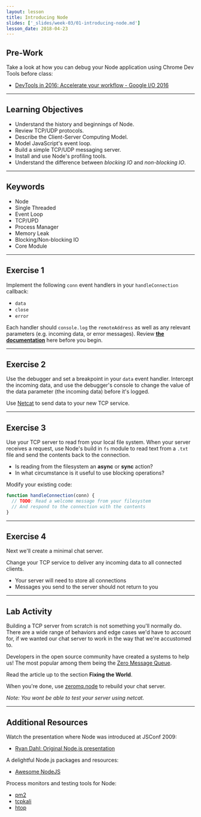 ```yaml
---
layout: lesson
title: Introducing Node
slides: ['_slides/week-03/01-introducing-node.md']
lesson_date: 2018-04-23
---
```


## Pre-Work

Take a look at how you can debug your Node application using Chrome Dev Tools before class:

* [DevTools in 2016: Accelerate your workflow - Google I/O 2016](https://www.youtube.com/watch?v=x8u0n4dT-WI&feature=youtu.be&t=2571)

---

## Learning Objectives

* Understand the history and beginnings of Node.
* Review TCP/UDP protocols.
* Describe the Client-Server Computing Model.
* Model JavaScript's event loop.
* Build a simple TCP/UDP messaging server.
* Install and use Node's profiling tools.
* Understand the difference between _blocking IO_ and _non-blocking IO_.

---

## Keywords

* Node
* Single Threaded
* Event Loop
* TCP/UPD
* Process Manager
* Memory Leak
* Blocking/Non-blocking IO
* Core Module

---

## Exercise 1

Implement the following `conn` event handlers in your `handleConnection` callback:

* `data`
* `close`
* `error`

Each handler should `console.log` the `remoteAddress` as well as any relevant parameters (e.g. incoming data, or error messages). Review **[the documentation](https://nodejs.org/api/net.html)** here before you begin.

---

## Exercise 2

Use the debugger and set a breakpoint in your `data` event handler. Intercept the incoming data, and use the debugger's console to change the value of the data parameter (the incoming data) before it's logged.

Use [Netcat](https://en.wikipedia.org/wiki/Netcat) to send data to your new TCP service.

---

## Exercise 3

Use your TCP server to read from your local file system. When your server receives a request, use Node's build in `fs` module to read text from a `.txt` file and send the contents back to the connection.

* Is reading from the filesystem an **async** or **sync** action?
* In what circumstance is it useful to use blocking operations?

Modify your existing code:

```js
function handleConnection(conn) {
  // TODO: Read a welcome message from your filesystem
  // And respond to the connection with the contents
}
```

---

## Exercise 4

Next we'll create a minimal chat server.

Change your TCP service to deliver any incoming data to all connected clients.

* Your server will need to store all connections
* Messages you send to the server should not return to you

---

## Lab Activity

Building a TCP server from scratch is not something you'll normally do. There are a wide range of behaviors and edge cases we'd have to account for, if we wanted our chat server to work in the way that we're accustomed to.

Developers in the open source community have created a systems to help us! The most popular among them being the [Zero Message Queue](http://zguide.zeromq.org/page:all).

Read the article up to the section **Fixing the World**.

When you're done, use [zeromq.node](https://github.com/JustinTulloss/zeromq.node) to rebuild your chat server.

_Note: You wont be able to test your server using netcat._

---

## Additional Resources

Watch the presentation where Node was introduced at JSConf 2009:

* [Ryan Dahl: Original Node.js presentation](https://www.youtube.com/watch?v=ztspvPYybIY)

A delightful Node.js packages and resources:

* [Awesome NodeJS](https://github.com/sindresorhus/awesome-nodejs)

Process monitors and testing tools for Node:

* [pm2](http://pm2.keymetrics.io/)
* [tcpkali](https://github.com/machinezone/tcpkali)
* [htop](https://hisham.hm/htop/)
